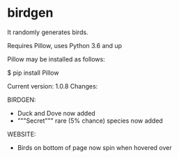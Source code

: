 # birdgen
It randomly generates birds.

Requires Pillow, uses Python 3.6 and up

Pillow may be installed as follows:

$ pip install Pillow

Current version: 1.0.8
Changes:

BIRDGEN:
- Duck and Dove now added
- """Secret""" rare (5% chance) species now added

WEBSITE:
- Birds on bottom of page now spin when hovered over

